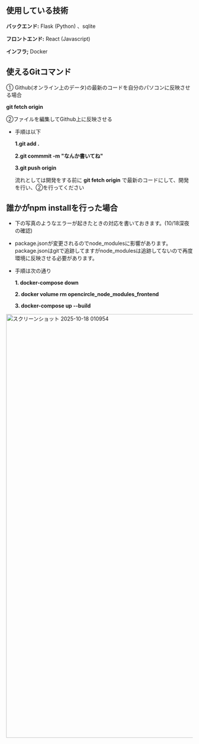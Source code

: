 ## 使用している技術

__バックエンド:__ Flask (Python) 、sqlite

__フロントエンド:__ React (Javascript)

__インフラ;__ Docker

## 使えるGitコマンド

① Github(オンライン上のデータ)の最新のコードを自分のパソコンに反映させる場合

 __git fetch origin__

②ファイルを編集してGithub上に反映させる

- 手順は以下

  __1.git add .__
  
  __2.git commmit -m "なんか書いてね"__
  
  __3.git push origin__
  
  流れとしては開発をする前に
  __git fetch origin__ で最新のコードにして、開発を行い、②を行ってください


## 誰かがnpm installを行った場合
- 下の写真のようなエラーが起きたときの対応を書いておきます。(10/18深夜の確認)
- package.jsonが変更されるのでnode_modulesに影響があります。package.jsonはgitで追跡してますがnode_modulesは追跡してないので再度環境に反映させる必要があります。
- 手順は次の通り
  
  __1. docker-compose down__
  
  __2. docker volume rm opencircle_node_modules_frontend__
  
  __3. docker-compose up --build__


<img width="1920" height="1140" alt="スクリーンショット 2025-10-18 010954" src="https://github.com/user-attachments/assets/84a18e1b-d7cb-452d-958d-43ddbed792e3" />



